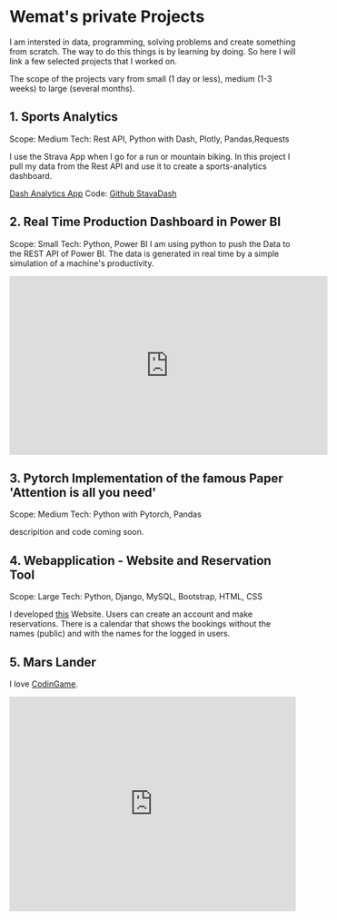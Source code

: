 # Wemat's private Projects

I am intersted in data, programming, solving problems and create something from scratch. The way to do this things is by learning by doing. So here I will link a few selected projects that I worked on. 

The scope of the projects vary from small (1 day or less), medium (1-3 weeks) to large (several months). 

## 1. Sports Analytics 
Scope: Medium 
Tech: Rest API, Python with Dash, Plotly, Pandas,Requests

I use the Strava App when I go for a run or mountain biking. In this project I pull my data from the Rest API and use it to create a sports-analytics dashboard.

<a href="https://sport-analytics-wemat.herokuapp.com">Dash Analytics App</a>
Code: <a href="https://github.com/wemat/StravaDash">Github StavaDash</a> 

## 2. Real Time Production Dashboard in Power BI 
Scope: Small
Tech: Python, Power BI
I am using python to push the Data to the REST API of Power BI. 
The data is generated in real time by a simple simulation of a machine's productivity. 

<iframe width="560" height="315" src="https://www.youtube.com/embed/gaC_FTTJbC0" title="YouTube video player" frameborder="0" allow="accelerometer; autoplay; clipboard-write; encrypted-media; gyroscope; picture-in-picture" allowfullscreen></iframe>


## 3. Pytorch Implementation of the famous Paper 'Attention is all you need'
Scope: Medium
Tech: Python with Pytorch, Pandas 

descripition and code coming soon. 

## 4. Webapplication - Website and Reservation Tool 
Scope: Large
Tech: Python, Django, MySQL, Bootstrap, HTML, CSS

I developed <a href="https://www.tuoretta.ch/">this</a>  Website. Users can create an account and make reservations. There is a calendar that shows the bookings without the names (public) and with the names for the logged in users. 


## 5. Mars Lander 

I love <a href="https://www.codingame.com/start">CodinGame</a>. 

<div style="padding:75% 0 0 0;position:relative;"><iframe src="https://player.vimeo.com/video/775979072?h=ec9eaf3a97&amp;badge=0&amp;autopause=0&amp;player_id=0&amp;app_id=58479" frameborder="0" allow="autoplay; fullscreen; picture-in-picture" allowfullscreen style="position:absolute;top:0;left:0;width:100%;height:100%;" title="GeneticAlgo.mov"></iframe></div><script src="https://player.vimeo.com/api/player.js"></script>

